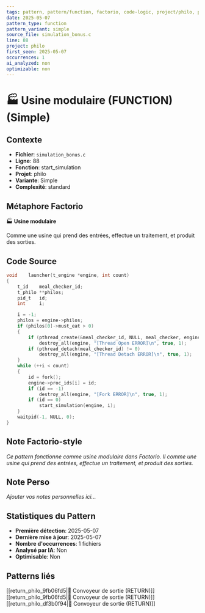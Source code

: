 ```yaml
---
tags: pattern, pattern/function, factorio, code-logic, project/philo, pattern/variant/simple
date: 2025-05-07
pattern_type: function
pattern_variant: simple
source_file: simulation_bonus.c
line: 88
project: philo
first_seen: 2025-05-07
occurrences: 1
ai_analyzed: non
optimizable: non
---
```


# 🏭 Usine modulaire (FUNCTION) (Simple)

## Contexte
- **Fichier**: `simulation_bonus.c`
- **Ligne**: 88
- **Fonction**: start_simulation
- **Projet**: philo
- **Variante**: Simple
- **Complexité**: standard

## Métaphore Factorio
🏭 **Usine modulaire**

Comme une usine qui prend des entrées, effectue un traitement, et produit des sorties.

## Code Source
```c
void	launcher(t_engine *engine, int count)
{
	t_id	meal_checker_id;
	t_philo	**philos;
	pid_t	id;
	int		i;

	i = -1;
	philos = engine->philos;
	if (philos[0]->must_eat > 0)
	{
		if (pthread_create(&meal_checker_id, NULL, meal_checker, engine) != 0)
			destroy_all(engine, "[Thread Open ERROR]\n", true, 1);
		if (pthread_detach(meal_checker_id) != 0)
			destroy_all(engine, "[Thread Detach ERROR]\n", true, 1);
	}
	while (++i < count)
	{
		id = fork();
		engine->proc_ids[i] = id;
		if (id == -1)
			destroy_all(engine, "[Fork ERROR]\n", true, 1);
		if (id == 0)
			start_simulation(engine, i);
	}
	waitpid(-1, NULL, 0);
}
```

## Note Factorio-style
*Ce pattern fonctionne comme usine modulaire dans Factorio. Il comme une usine qui prend des entrées, effectue un traitement, et produit des sorties.*

## Note Perso
*Ajouter vos notes personnelles ici...*

## Statistiques du Pattern
- **Première détection**: 2025-05-07
- **Dernière mise à jour**: 2025-05-07
- **Nombre d'occurrences**: 1 fichiers
- **Analysé par IA**: Non
- **Optimisable**: Non

## Patterns liés
[[return_philo_9fb06fd5|🚚 Convoyeur de sortie (RETURN)]]
[[return_philo_9fb06fd5|🚚 Convoyeur de sortie (RETURN)]]
[[return_philo_df3b0f94|🚚 Convoyeur de sortie (RETURN)]]
